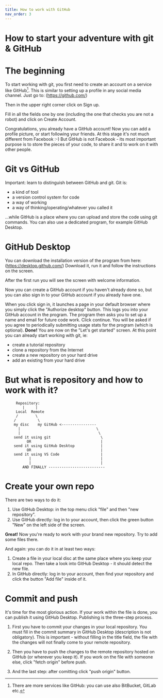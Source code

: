 ```yaml
---
title: How to work with GitHub
nav_order: 3
---
```


How to start your adventure with git & GitHub
======
# The beginning

To start working with git, you first need to create an account on a service like GitHub[^1]. This is similar to setting up a profile in any social media channel. Just go to:
(https://github.com/)

Then in the upper right corner click on Sign up. 

Fill in all the fields one by one (including the one that checks you are not a robot) and click on Create Account.

Congratulations, you already have a GitHub account! Now you can add a profile picture, or start following your friends. At this stage it's not much different from Facebook :-) But GitHub is not Facebook - its most important purpose is to store the pieces of your code, to share it and to work on it with other people.

# Git vs GitHub

Important: learn to distinguish between GitHub and git. Git is: 

* a kind of tool
* a version control system for code
* a way of working
* a way of thinking/operating/whatever you called it

...while GitHub is a place where you can upload and store the code using git commands. You can also use a dedicated program, for example GitHub Desktop.

# GitHub Desktop

You can download the installation version of the program from here:
(https://desktop.github.com/)
Download it, run it and follow the instructions on the screen. 

After the first run you will see the screen with welcome information. 

Now you can create a GitHub account if you haven't already done so, but you can also sign in to your GitHub account if you already have one.

When you click sign in, it launches a page in your default browser where you simply click the "Authorize desktop" button. This logs you into your GitHub account in the program. The program then asks you to set up a name and email for future code work. Click continue. You will be asked if you agree to periodically submitting usage stats for the program (which is optional). **Done!**
You are now on the "Let's get started" screen. At this point you can already start working with git, ie:

* create a tutorial repository
* clone a repository from the Internet
* create a new repository on your hard drive
* add an existing from your hard drive

# But what is repository and how to work with it?

```
     Repository:
        |     |
     Local  Remote
     /        \
    /          \
    my disc    my GitHub <----------------
      |                                   \
      |                                    \ 
    send it using git                       \
          OR                                |
    send it using GitHub Desktop            |
          OR                                |
    send it using VS Code                   |
           |                                |
           |                                | 
    	AND FINALLY --------------------------	
```

# Create your own repo

There are two ways to do it:

1. Use GitHub Desktop: in the top menu click "file" and then "new repository".
2. Use GitHub directly: log in to your account, then click the green button "New" on the left side of the screen.

**Great!** Now you're ready to work with your brand new repository. Try to add some files there. 

And again: you can do it in at least two ways:

1. Create a file in your local disc at the same place where you keep your local repo. Then take a look into GitHub Desktop - it should detect the new file.   
2. In GitHub directly: log in to your account, then find your repository and click the button "Add file" inside of it. 

# Commit and push

It's time for the most glorious action.
If your work within the file is done, you can publish it using GitHub Desktop. Publishing is the three-step process.

1. First you have to commit your changes in your local repository. You must fill in the commit summary in GitHub Desktop (description is not obligatory). This is important - without filling in the title field, the file with the changes will not finally come to your remote repository. 

2. Then you have to push the changes to the remote repository hosted on GitHub (or wherever you keep it). If you work on the file with someone else, click "fetch origin" before push.

3. And the last step: after comitting click "push origin" button. 

[^1]: There are more services like GitHub: you can use also BitBucket, GitLab etc.